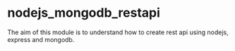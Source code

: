 # nodejs_mongodb_restapi

The aim of this module is to understand how to create rest api using nodejs, express and mongodb.
